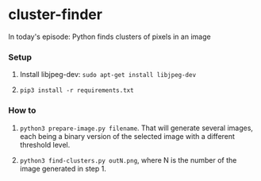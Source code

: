 # cluster-finder
In today's episode: Python finds clusters of pixels in an image

### Setup

1. Install libjpeg-dev: `sudo apt-get install libjpeg-dev`

1. `pip3 install -r requirements.txt`

### How to

1. `python3 prepare-image.py filename`. That will generate several images, each being a binary version of the selected image with a different threshold level.

2. `python3 find-clusters.py outN.png`, where N is the number of the image generated in step 1.
